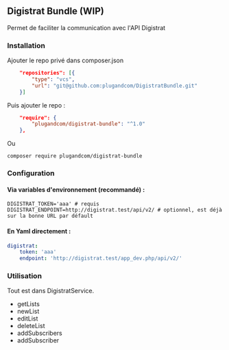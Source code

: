 ## Digistrat Bundle (WIP)

Permet de faciliter la communication avec l'API Digistrat


### Installation 
Ajouter le repo privé dans composer.json

```json
    "repositories": [{
        "type": "vcs",
        "url": "git@github.com:plugandcom/DigistratBundle.git"
    }]
```

Puis ajouter le repo :

```json
    "require": {
        "plugandcom/digistrat-bundle": "^1.0"
    },
```

Ou

    composer require plugandcom/digistrat-bundle

### Configuration

#### Via variables d'environnement (recommandé) :

```
DIGISTRAT_TOKEN='aaa' # requis
DIGISTRAT_ENDPOINT=http://digistrat.test/api/v2/ # optionnel, est déjà sur la bonne URL par défault
```

#### En Yaml directement :

```yaml
digistrat:
    token: 'aaa'  
    endpoint: 'http://digistrat.test/app_dev.php/api/v2/'
```
    
### Utilisation

Tout est dans DigistratService.
- getLists
- newList
- editList
- deleteList
- addSubscribers
- addSubscriber